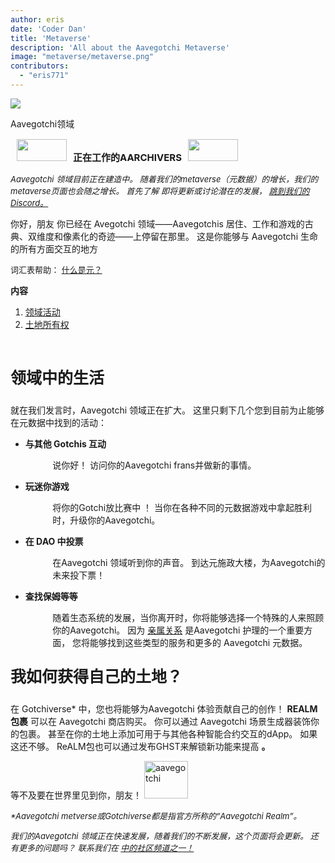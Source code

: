 ```yaml
---
author: eris
date: 'Coder Dan'
title: 'Metaverse'
description: 'All about the Aavegotchi Metaverse'
image: "metaverse/metaverse.png"
contributors:
  - "eris771"
---
```


<div class="headerImageContainer">
<img src="/metaverse/metaverse.png" class="headerImage">
<p class="headerImageText">Aavegotchi领域</p>
</div>

<p style="font-size:15px;"><img src="/metaverse/construction.png" width="80" height="35" hspace="10"><b>正在工作的AARCHIVERS</b><img src="/metaverse/construction2.png" width="80" height="35" hspace="10"></p>
<p style="font-style:italic; font-size:13px;">Aavegotchi 领域目前正在建造中。 随着我们的metaverse（元数据）的增长，我们的metaverse页面也会随之增长。 首先了解
即将更新或讨论潜在的发展， <a href="https://discord.com/invite/3fkAkdS">跳到我们的Discord。</a></p>

你好，朋友 你已经在 Avegotchi 领域——Aavegotchis 居住、工作和游戏的古典、双维度和像素化的奇迹——上停留在那里。 这是你能够与 Aavegotchi 生命的所有方面交互的地方 

<p style="font-size:13px;">词汇表帮助： <a href="https://wiki.aavegotchi.com/glossary#metaverse">什么是元？</a></p>

<a name="Realm"></a>

<div class="contentsBox">

**内容**

<ol>
<li><a href=#Realm>领域活动</a></li>
<li><a href=#Land>土地所有权</a></li>
</ol>

</div>

&nbsp;

<p style="font-size:25px;"><b>领域中的生活</b></p>

就在我们发言时，Aavegotchi 领域正在扩大。 这里只剩下几个您到目前为止能够在元数据中找到的活动：

<ul><p style="margin-left: 2.4em"><b><li>与其他 Gotchis 互动</li></b></p></ul>

<p style="margin-left: 4.8em">说你好！ 访问你的Aavegotchi frans并做新的事情。</p>

<ul><p style="margin-left: 2.4em"><b><li>玩迷你游戏</li></b></p></ul>

<p style="margin-left: 4.8em">将你的Gotchi放比赛中 ！ 当你在各种不同的元数据游戏中拿起胜利时，升级你的Aavegotchi。</p>

<ul><p style="margin-left: 2.4em"><b><li>在 DAO 中投票</li></b></p></ul>

<p style="margin-left: 4.8em">在Aavegotchi 领域听到你的声音。 到达元施政大楼，为Aavegotchi的未来投下票！</p>

<ul><p style="margin-left: 2.4em"><b><li>查找保姆等等</li></b></p></ul>

<p style="margin-left: 4.8em">随着生态系统的发展，当你离开时，你将能够选择一个特殊的人来照顾你的Aavegotchi。 因为 
<a href="https://docs.google.com/document/d/186zOapKeHNNJ9y8LIByQQ64rs0eJUlEF/edit#heading=h.2g1uoi1shr1d">亲属关系</a> 是Aavegotchi 护理的一个重要方面， 您将能够找到这些类型的服务和更多的 Aavegotchi 元数据。</p>
<a name="Land"></a>
<p style="font-size:25px;"><b>我如何获得自己的土地？</b></p>

在 Gotchiverse* 中，您也将能够为Aavegotchi 体验贡献自己的创作！ **REALM 包裹** 可以在 Aavegotchi 商店购买。 你可以通过 Aavegotchi 场景生成器装饰你的包裹。 甚至在你的土地上添加可用于与其他各种智能合约交互的dApp。 如果这还不够。 ReALM包也可以通过发布GHST来解锁新功能来提高 **。**

等不及要在世界里见到你，朋友！ <img src="/metaverse/aavegotchiwave.png" alt = "aavegotchi" width="70" height="60" />

<p style="font-size:13px; font-style:italic;">*Aavegotchi metverse或Gotchiverse都是指官方所称的“Aavegotchi Realm”。 </a></p>

<p style="font-size:13px; font-style:italic;">我们的Aavegotchi 领域正在快速发展，随着我们的不断发展，这个页面将会更新。 还有更多的问题吗？ 联系我们在 <a href="https://wiki.aavegotchi.com/socialmedia" target = "_blank">中的社区频道之一！</a></p>